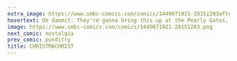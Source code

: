 ```yaml
---
extra_image: https://www.smbc-comics.com/comics/1449071921-20151203after.png
hovertext: Oh dammit. They're gonna bring this up at the Pearly Gates, aren't they?
image: https://www.smbc-comics.com/comics/1449071921-20151203.png
next_comic: nostalgia
prev_comic: punditry
title: CHRISTMACHRIST
---
```


